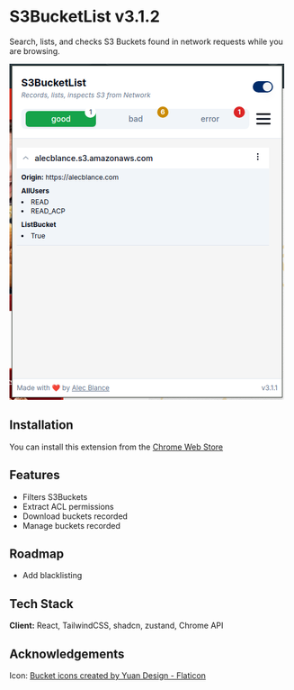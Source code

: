 # S3BucketList v3.1.2

Search, lists, and checks S3 Buckets found in network requests while you are browsing.

![alt text](image.png)

## Installation

You can install this extension from the [Chrome Web Store](https://chromewebstore.google.com/detail/s3bucketlist/anngjobjhcbancaaogmlcffohpmcniki?authuser=0&hl=en)

## Features

- Filters S3Buckets
- Extract ACL permissions
- Download buckets recorded
- Manage buckets recorded

## Roadmap

- Add blacklisting

## Tech Stack

**Client:** React, TailwindCSS, shadcn, zustand, Chrome API

## Acknowledgements

Icon: <a href="https://www.flaticon.com/free-icons/bucket" title="bucket icons">Bucket icons created by Yuan Design - Flaticon</a>
